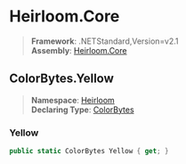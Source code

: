 # Heirloom.Core

> **Framework**: .NETStandard,Version=v2.1  
> **Assembly**: [Heirloom.Core][0]  

## ColorBytes.Yellow

> **Namespace**: [Heirloom][0]  
> **Declaring Type**: [ColorBytes][1]  

### Yellow

```cs
public static ColorBytes Yellow { get; }
```

[0]: ../../../Heirloom.Core.md
[1]: ../ColorBytes.md
